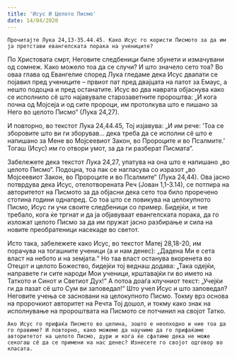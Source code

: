 ```yaml
---
title: 'Исус И Целото Писмо'
date: 14/04/2020
---
```


`Прочитајте Лука 24,13-35.44.45. Како Исус го користи Писмото за да им ја претстави евангелската порака на учениците?`

По Христовата смрт, Неговите следбеници биле збунети и измачувани од сомнеж. Како можело тоа да се случи? И што значело сето тоа? Во оваа глава од Евангелие според Лука гледаме дека Исус двапати се појавил пред учениците – првиот пат пред двајцата на патот за Емаус, а нешто подоцна и пред останатите. Исус во два наврата објаснува како се исполнило сё што најавувале старозаветните пророштва: „И кога почна од Мојсеја и од сите пророци, им протолкува што е пишано за Него во целото Писмо“ (Лука 24,27).

И повторно, во текстот Лука 24,44.45, Тој изјавува: „И им рече: ’Тоа се зборовите што ви ги зборував... дека треба да се исполни сё што е напишано за Мене во Мојсеевиот Закон, во Пророците и во Псалмите.’ Тогаш (Исус) им го отвори умот, за да ги разберат Писмата“.

Забележете дека текстот Лука 24,27, упатува на она што е напишано „во целото Писмо“. Подоцна, тоа пак се нагласува со изразот „во Мојсеевиот Закон, во Пророците и во Псалмите“ (Лука 24,44). Ова јасно потврдува дека Исус, отелотворената Реч (Joван 1,1-3.14), се потпира на авторитетот на Писмото за да објасни дека сето тоа било проречено стотина години однапред. Со тоа што се повикува на целокупното Писмо, Исус ги учи своите следбеници со пример. Бидејќи, и тие требало, кога ќе тргнат и да ја објавуваат евангелската порака, да го изложат целото Писмо за да им пружат јасно разбирање и сила на новите преобратеници насекаде во светот.

Исто така, забележете како Исус, во текстот Матеј 28,18-20, им порачува на тогашните ученици (а и нам денес): „Дадена Ми е сета власт на небото и на земјата.“ Но таа власт останува вкоренета во Отецот и целото Божество, бидејќи тој веднаш додава: „Така одејќи, направете ги сите народи Мои ученици, крштавајќи ги во името на Таткото и Синот и Светиот Дух!“ А потоа доаѓа клучниот текст: „Учејќи ги да пазат сё што Сум ви заповедал!“ Што учел Исус и што заповедал? Неговите учења се засновани на целокупното Писмо. Токму врз основа на пророчкиот авторитет на Речта Тој дошол, и токму како знак на исполнување на пророштвата на Писмото се потчинил на својот Татко.

`Ако Исус го прифаќа Писмото во целина, зошто е неопходно и ние тоа да го правиме? И повторно, како можеме да научиме да го прифаќаме авторитетот на целото Писмо, дури и кога ќе сфатиме дека не може секогаш сё да се примени на нас денес? Изнесете го својот одговор во класата.`

